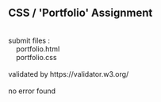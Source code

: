 ## CSS / 'Portfolio' Assignment<br />
<br />
submit files :<br />
&nbsp;&nbsp;&nbsp;&nbsp;portfolio.html<br />
&nbsp;&nbsp;&nbsp;&nbsp;portfolio.css<br />
<br />
validated by https://validator.w3.org/<br />
<br />
no error found<br />
